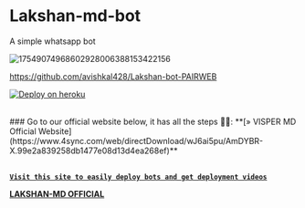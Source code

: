 # Lakshan-md-bot
A simple whatsapp bot


![17549074968602928006388153422156](https://github.com/user-attachments/assets/5ac1a96f-7371-4654-ad68-0ec8c3bffc1a)

https://github.com/avishkal428/Lakshan-bot-PAIRWEB

[![Deploy on heroku](https://www.herokucdn.com/deploy/button.svg)](https://dashboard.heroku.com/new?button-url=https://github.com/PrabathLK/PRABATH-MD&template=https://github.com/PrabathLK/PRABATH-MD.git)

<br>
### Go to our official website below, it has all the steps 👨‍🔧:
**[» VISPER MD Official Website](https://www.4sync.com/web/directDownload/wJ6ai5pu/AmDYBR-X.99e2a839258db1477e08d13d4ea268ef)**

<br>
<br>


 **[`Visit this site to easily deploy bots and get deployment videos`](https://Lakshan--md-official.vercel.app/)**


**[LAKSHAN-MD OFFICIAL](https://Lakshan--md-official.vercel.app/)**
<br>
<br>
